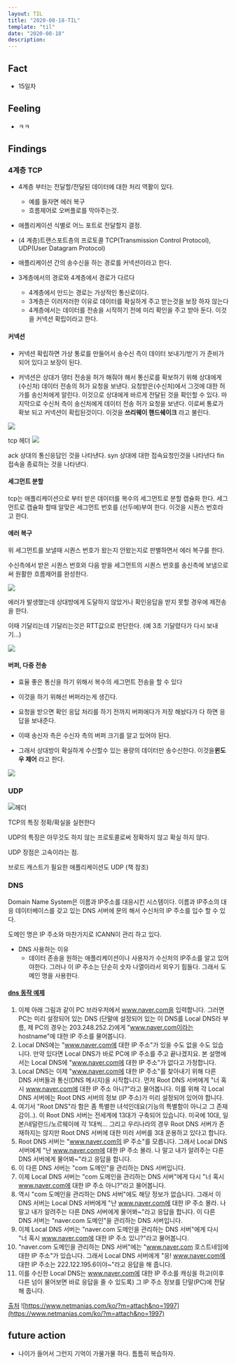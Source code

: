 ```yaml
---
layout: TIL
title: "2020-08-18-TIL"
template: "til"
date: "2020-08-18"
description: 
---
```


## Fact

- 15일차

## Feeling

- ㅋㅋ

## Findings

### 4계층 TCP

- 4계층 부터는 전달할/전달된 데이터에 대한 처리 역활이 있다.
  - 예를 들자면 에러 복구
  - 흐름제어로 오버플로를 막아주는것.
- 애플리케이션 식별로 어느 포트로 전달할지 결정.

- (4 계층)트랜스포트층의 프로토콜 TCP(Transmission Control Protocol), UDP(User Datagram Protocol)

- 애플리케이션 간의 송수신을 하는 경로를 커넥션이라고 한다.

- 3계층에서의 경로와 4계층에서 경로가 다르다
  - 4계층에서 만드는 경로는 가상적인 통신로이다.
  - 3계층은 이러저러한 이유로 데이터를 확실하게 주고 받는것을 보장 하자 않는다
  - 4계층에서는 데이터를 전송을 시작하기 전에 미리 확인을 주고 받아 둔다. 이것을 커넥션 확립이라고 한다.

#### 커넥션

- 커넥션 확립하면 가상 통로를 만들어서 송수신 측이 데이터 보내기/받기 가 준비가 되어 있다고 보장이 된다.

- 커넥션은 상대가 뎅터 전송을 허가 해줘야 해서 통신로를 확보하기 위해 상대에게(수신처) 데이터 전송의 허가 요청을 보낸다. 요청받은(수신처)에서 그것에 대한 허가를 송신처에게 알린다. 이것으로 상대에게 바르게 전달된 것을 확인할 수 있다. 마지막으로 수신처 측이 송신처에게 데이터 전송 허가 요청을 보낸다. 이로써 통로가 확보 되고 커넥션이 확립된것이다. 이것을 **쓰리웨이 핸드쉐이크** 라고 불린다.

![](https://t1.daumcdn.net/cfile/tistory/99087C405C18E3CD28)


tcp 헤더
![](https://www.gatevidyalay.com/wp-content/uploads/2018/09/TCP-Header-Format.png)

ack 상대의 통신응답인 것을 나타낸다.
syn 상대에 대한 접속요청인것을 나타낸다
fin 접속을 종료하는 것을 나타낸다.


#### 세그먼트 분할

tcp는 애플리케이션으로 부터 받은 데이터를 복수의 세그먼트로 분할 캡슐화 한다. 세그먼트로 캡슐화 할때 알맞은 세그먼트 번호를 (선두에)부여 한다. 이것을 시퀀스 번호라고 한다.

#### 에러 복구

위 세그먼트를 보낼때 시퀀스 번호가 왔는지 안왔는지로 판별하면서 에러 복구를 한다.

수신측에서 받은 시퀀스 번호와 다음 받을 세그먼트의 시퀀스 번호를 송신측에 보냄으로써 원활한 흐름제어를 완성한다.

![](https://lh3.googleusercontent.com/proxy/tshbokk3_nuz8QkPkBbVtnIcQc66qfcrZGVK6WL01961D3bvU4essBmUO2Lzxk3EZqFnmnCbfDeLGCH1JB56eY9EATxJhaDdXr0X-5URvW2QXPE-_9r3UfT1L8Vm-1cS7xzfen980Ab0itd9Lrgy4jpIYdiqd2U)

에러가 발생했는데 상대방에게 도달하지 않았거나 확인응답을 받지 못할 경우에 제전송을 한다.

이때 기달리는데 기달리는것은 RTT값으로 판단한다. (예 3초 기달렸다가 다시 보내기...)

![](https://blog.kakaocdn.net/dn/br0rPK/btqENY9ZUDW/7yhqOnKPSKP6LdOa5Qola0/img.png)


#### 버퍼, 다중 전송

- 효율 좋은 통신을 하기 위해서 복수의 세그먼트 전송을 할 수 있다

- 이것을 하기 위해선 버퍼라는게 생긴다.

- 요청을 받으면 확인 응답 처리를 하기 전까지 버퍼에다가 저장 해놨다가 다 하면 응답을 보내준다.

- 이때 송신자 측은 수신자 측의 버퍼 크기를 알고 있어야 된다.

- 그래서 상대방이 확실하게 수신할수 있는 용량의 데이터만 송수신한다. 이것을**윈도우 제어** 라고 한다.

![](https://img1.daumcdn.net/thumb/R800x0/?scode=mtistory2&fname=https%3A%2F%2Ft1.daumcdn.net%2Fcfile%2Ftistory%2F1857AA454D13076328)


### UDP

![헤더](https://www.netmanias.com/ko/?m=attach&no=2021)

TCP의 특징 정확/확실을 실현한다

UDP의 특징은 아무것도 하지 않는 프로토콜로써  정확하지 않고 확실 하지 않다.

UDP 장점은 고속이라는 점.

브로드 캐스트가 필요한 애플리케이션도 UDP (책 참조)



### DNS

Domain Name System은 이름과 IP주소를 대응시킨 시스템이다. 이름과 IP주소의 대응 데이터베이스를 갖고 있는 DNS 서버에 문의 해서 수신처의 IP 주소를 입수 할 수 있다.

도메인 명은 IP 주소와 마찬가지로 ICANN이 관리 하고 있다. 

- DNS 사용하는 이유
  - 데이터 존송을 원하는 애플리케이션이나 사용자가 수신처의 IP주소를 알고 있어야한다. 그러나 이 IP 주소는 단순히 숫자 나열이라서 외우기 힘들다. 그래서 도메인 명을 사용한다.



#### [dns 동작 예제](https://www.netmanias.com/ko/post/blog/5353/dns/dns-basic-operation)

1. 이제 아래 그림과 같이 PC 브라우저에서 www.naver.com을 입력합니다. 그러면 PC는 미리 설정되어 있는 DNS (단말에 설정되어 있는 이 DNS를 Local DNS라 부름, 제 PC의 경우는 203.248.252.2)에게 "www.naver.com이라는 hostname"에 대한 IP 주소를 물어봅니다.
2. Local DNS에는 "www.naver.com에 대한 IP 주소"가 있을 수도 없을 수도 있습니다. 만약 있다면 Local DNS가 바로 PC에 IP 주소를 주고 끝나겠지요. 본 설명에서는 Local DNS에 "www.naver.com에 대한 IP 주소"가 없다고 가정합니다.
3. Local DNS는 이제 "www.naver.com에 대한 IP 주소"를 찾아내기 위해 다른 DNS 서버들과 통신(DNS 메시지)을 시작합니다. 먼저 Root DNS 서버에게 "너 혹시 www.naver.com에 대한 IP 주소 아니?"라고 물어봅니다. 이를 위해 각 Local DNS 서버에는 Root DNS 서버의 정보 (IP 주소)가 미리 설정되어 있어야 합니다.
4. 여기서 "Root DNS"라 함은 좀 특별한 녀석인데요(기능의 특별함이 아니고 그 존재감이..). 이 Root DNS 서버는 전세계에 13대가 구축되어 있습니다. 미국에 10대, 일본/네덜란드/노르웨이에 각 1대씩... 그리고 우리나라의 경우 Root DNS 서버가 존재하지는 않지만 Root DNS 서버에 대한 미러 서버를 3대 운용하고 있다고 합니다.
5. Root DNS 서버는 "www.naver.com의 IP 주소"를 모릅니다. 그래서 Local DNS 서버에게 "난 www.naver.com에 대한 IP 주소 몰라. 나 말고 내가 알려주는 다른 DNS 서버에게 물어봐~"라고 응답을 합니다.
6. 이 다른 DNS 서버는 "com 도메인"을 관리하는 DNS 서버입니다.
7. 이제 Local DNS 서버는 "com 도메인을 관리하는 DNS 서버"에게 다시 "너 혹시 www.naver.com에 대한 IP 주소 아니?"라고 물어봅니다.
8. 역시 "com 도메인을 관리하는 DNS 서버"에도 해당 정보가 없습니다. 그래서 이 DNS 서버는 Local DNS 서버에게 "난 www.naver.com에 대한 IP 주소 몰라. 나 말고 내가 알려주는 다른 DNS 서버에게 물어봐~"라고 응답을 합니다. 이 다른 DNS 서버는 "naver.com 도메인"을 관리하는 DNS 서버입니다.
9. 이제 Local DNS 서버는 "naver.com 도메인을 관리하는 DNS 서버"에게 다시 "너 혹시 www.naver.com에 대한 IP 주소 있니?"라고 물어봅니다.
10. "naver.com 도메인을 관리하는 DNS 서버"에는 "www.naver.com 호스트네임에 대한 IP 주소"가 있습니다. 그래서 Local DNS 서버에게 "응! www.naver.com에 대한 IP 주소는 222.122.195.6이야~"라고 응답을 해 줍니다.
11. 이를 수신한 Local DNS는 www.naver.com에 대한 IP 주소를 캐싱을 하고(이후 다른 넘이 물어보면 바로 응답을 줄 수 있도록) 그 IP 주소 정보를 단말(PC)에 전달해 줍니다.

[출처](https://www.netmanias.com/ko/post/blog/5353/dns/dns-basic-operation)
![https://www.netmanias.com/ko/?m=attach&no=1997](https://www.netmanias.com/ko/?m=attach&no=1997)


## future action

- 나이가 들어서 그런지 기억이 가물가물 하다. 틈틈히 복습하자.